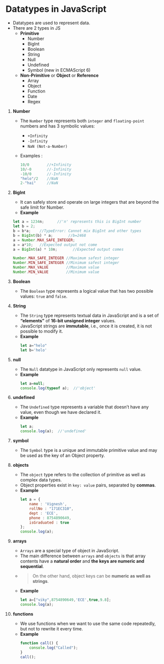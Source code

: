 # Datatypes in JavaScript

- Datatypes are used to represent data.
- There are 2 types in JS
    - **Primitive**
        - Number
        - BigInt
        - Boolean
        - String
        - Null
        - Undefined
        - Symbol (new in ECMAScript 6)
    - **Non-Primitive** or **Object** or **Reference**
        - Array
        - Object
        - Function
        - Date
        - Regex


1. **Number**
    - The `Number` type represents both `integer` and `floating-point` numbers and has 3 symbolic values:
        - `+Infinity`
        - `-Infinity`
        - `NaN (Not-a-Number)`
    - Examples :

        ```js 
        10/0        //+Infinity
        10/-0       //-Infinity
        -10/0       //-Infinity
        "helo"/2    //NaN
        2-"hai"     //NaN
        ```

2. **BigInt**
    - It can safely store and operate on large integers that are beyond the safe limit for Number.
    - **Example**
    ```js
    let a = 1234n;      //'n' represents this is BigInt number
    let b = 2;
    b = b*a;    //TypeError: Cannot mix BigInt and other types
    b = BigInt(b) * a;       //b=2468
    a = Number.MAX_SAFE_INTEGER;
    a = a*10;   //Expected output not come
    a = BigInt(a) * 10n;       //Expected output comes
    ```

    ```js
    Number.MAX_SAFE_INTEGER //Maximum safest integer
    Number.MIN_SAFE_INTEGER //Minimum safest integer
    Number.MAX_VALUE        //Maximum value
    Number.MIN_VALUE        //Minimum value
    ```

3. **Boolean**
    - The `Boolean` type represents a logical value that has two possible values: `true` and `false`. 

4. **String**
    - The `String` type represents textual data in JavaScript and is a set of **“elements”** of **16-bit unsigned integer** values.
    - JavaScript strings are **immutable**, i.e., once it is created, it is not possible to modify it.
    - **Example**
        ```js
        let a="helo"
        let b='helo'
        ```
    
5. **null**
    - The `Null` datatype in JavaScript only represents `null` value.
    - **Example** 
        ```js
        let a=null;     
        console.log(typeof a);  //'object'
        ```

6. **undefined**
    - The `Undefined` type represents a variable that doesn’t have any value, even though we have declared it. 
    - **Example** 
        ```js
        let a;     
        console.log(a);  //'undefined'
        ```

7. **symbol**
    - The `Symbol` type is a unique and immutable primitive value and may be used as the key of an Object property.


8. **objects**
    - The `object` type refers to the collection of primitive as well as complex data types.
    - Object properties exist in `key: value` pairs, separated by **commas**.
    - **Example**
        ```js
        let a = {
            name : 'Vignesh',
            rollNo : "171EC310",
            dept : 'ECE',
            phone : 8754890649,
            isGraduated : true
        };     
        console.log(a);
        ```
9. **arrays**
    - `Arrays` are a special type of object in JavaScript.
    - The main difference between `arrays` and `objects` is that array contents have a **natural order** and **the keys are numeric and sequential**.
    - >On the other hand, object keys can be **numeric as well as strings**. 
    - **Example**
        ```js
        let a=["viky",8754890649,'ECE',true,9.8];     
        console.log(a);
        ```

10. **functions**
    - We use functions when we want to use the same code repeatedly, but not to rewrite it every time.
    - **Example**
        ```js
        function call() {
            console.log("Called");
        }
        call();
        ```

